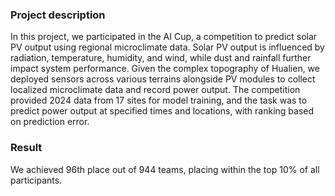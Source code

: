 ### Project description
In this project, we participated in the AI Cup, a competition to predict solar PV output using regional microclimate data.
Solar PV output is influenced by radiation, temperature, humidity, and wind, while dust and rainfall further impact system performance.
Given the complex topography of Hualien, we deployed sensors across various terrains alongside PV modules to collect localized microclimate data and record power output.
The competition provided 2024 data from 17 sites for model training, and the task was to predict power output at specified times and locations, with ranking based on prediction error.
### Result
We achieved 96th place out of 944 teams, placing within the top 10% of all participants.
